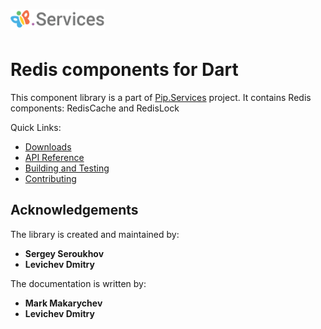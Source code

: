 # <img src="https://github.com/pip-services/pip-services/raw/master/design/Logo.png" alt="Pip.Services Logo" style="max-width:30%"> 
# Redis components for Dart

This component library is a part of [Pip.Services](https://github.com/pip-services/pip-services) project.
It contains Redis components: RedisCache and RedisLock

Quick Links:

* [Downloads](https://github.com/pip-services3-dart/pip-services3-redis-dart/blob/master/docs/Downloads.md)
* [API Reference](https://pub.dev/documentation/pip_services3_redis/latest/pip_services3_redis/pip_services3_redis-library.html)
* [Building and Testing](https://github.com/pip-services3-dart/pip-services3-redis-dart/blob/master/docs/Development.md)
* [Contributing](https://github.com/pip-services3-dart/pip-services3-redis-dart/blob/master/docs/Development.md#contrib)

## Acknowledgements

The library is created and maintained by:
- **Sergey Seroukhov**
- **Levichev Dmitry**

The documentation is written by:
- **Mark Makarychev**
- **Levichev Dmitry**



